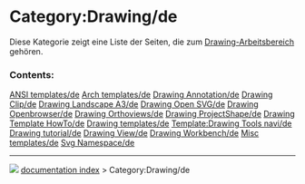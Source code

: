 # Category:Drawing/de
Diese Kategorie zeigt eine Liste der Seiten, die zum [Drawing-Arbeitsbereich](Drawing_Workbench/de.md) gehören.

### Contents:

    
  [ANSI templates/de](ANSI_templates/de.md)                   [Arch templates/de](Arch_templates/de.md)               [Drawing Annotation/de](Drawing_Annotation/de.md)
  [Drawing Clip/de](Drawing_Clip/de.md)                       [Drawing Landscape A3/de](Drawing_Landscape_A3/de.md)   [Drawing Open SVG/de](Drawing_Open_SVG/de.md)
  [Drawing Openbrowser/de](Drawing_Openbrowser/de.md)         [Drawing Orthoviews/de](Drawing_Orthoviews/de.md)       [Drawing ProjectShape/de](Drawing_ProjectShape/de.md)
  [Drawing Template HowTo/de](Drawing_Template_HowTo/de.md)   [Drawing templates/de](Drawing_templates/de.md)         [Template:Drawing Tools navi/de](Template:Drawing_Tools_navi/de.md)
  [Drawing tutorial/de](Drawing_tutorial/de.md)               [Drawing View/de](Drawing_View/de.md)                   [Drawing Workbench/de](Drawing_Workbench/de.md)
  [Misc templates/de](Misc_templates/de.md)                   [Svg Namespace/de](Svg_Namespace/de.md)



---
![](images/Right_arrow.png) [documentation index](../README.md) > Category:Drawing/de

